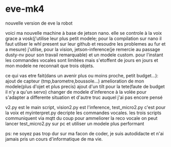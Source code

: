 # eve-mk4
nouvelle version de eve la robot

voici ma nouvelle machine à base de jetson nano.
elle se controle à la voix grace a vosk(j'utilise leur plus petit modele; pour la compilation sur nano il faut utilser le whl present sur leur github et resoudre les problemes au fur et a mesure)
j'utilse, pour la vision, jetson-inference(je remercie au passage dusty-nv pour son travail remarquable) et un modele custom.
pour l'instant les commandes vocales sont limitées mais s'etoffent de jours en jours et mon modele ne reconnait que trois objets.

ce qui vas etre fait(dans un avenir plus ou moins proche, petit budget...):
      ajout de capteur (tmp,barometre,boussole...)
      amelioration de mon modele(plus d'ojet et plus precis)
      ajout d'un tilt pour la tete(faute de budget il n'y a qu'un servo)
      changer de modele d'inference à la volée pour s'adapter a differente situation
      et d'autre truc auquel j'ai pas encore pensé

v2.py est le main script, vision2.py est l'inference, test_micro2.py c'est pour la voix et myinterpret.py decripte les commandes vocales.
les trois scripts communiquent via mqtt du coup pour ammeliorer la reco vocale on peut lancer test_micro2.py sur pc et utiliser un modele plus performant



ps: ne soyez pas trop dur sur ma facon de coder, je suis autodidacte et n'ai jamais pris un cours d'informatique de ma vie.
